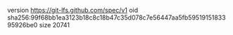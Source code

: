 version https://git-lfs.github.com/spec/v1
oid sha256:99f68bb1ea3123b18c8c18b47c35d078c7e56447aa5fb5951915183395926be0
size 20741
